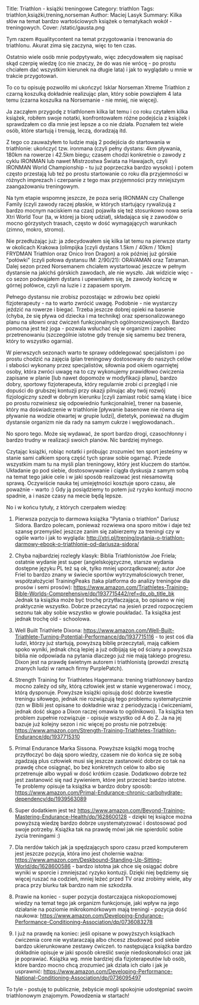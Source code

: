 Title: Triathlon - książki treningowe
Category: triathlon
Tags: triathlon,książki,trening,norseman
Author: Maciej Lasyk
Summary: Kilka słów na temat bardzo wartościowych książek o tematykach wokół - treningowych.
Cover: /static/gausta.png

Tym razem #qualitycontent na temat przygotowania i trenowania do triathlonu. 
Akurat zima się zaczyna, więc to ten czas.

Ostatnio wiele osób mnie podpytywało, więc zdecydowałem się napisać skąd 
czerpię wiedzę (co nie znaczy, że do was nie wrócę - po prostu chciałem dać 
wszystkim kierunek na długie lata) i jak to wyglądało u mnie w trakcie 
przygotowań.

To co tu opisuję pozwoliło mi ukończyć Isklar Norseman Xtreme Triathlon z 
czarną koszulką dokładnie realizując plan, który sobie powziąłem 4 lata temu 
(czarna koszulka na Norsemanie - nie mniej, nie więcej).

Ja zacząłem przygodę z triathlonem kilka lat temu i co roku czytałem kilka 
książek, robiłem swoje notatki, konfrontowałem różne podejścia z książek i 
sprawdzałem co dla mnie jest lepsze a co nie działa. Poznałem też wiele osób, 
które startują i trenują, leczą, doradzają itd.

Z tego co zauważyłem to ludzie mają 2 podejścia do startowania w triathlonie: 
ukończyć tzw. ironmana (czyli pełny dystans: 4km pływania, 180km na rowerze i 
42.5km biegu; czasem chodzi konkretnie o zawody z cyklu IRONMAN lub nawet 
Mistrzostwa Świata na Hawajach, czyli IRONMAN World Championship - tu już 
poprzeczka bardzo wysoko) i potem często przestają lub też po prostu 
startowanie co roku dla przyjemności w różnych imprezach i czerpanie z tego 
max przyjemności przy mniejszym zaangażowaniu treningowym.

Na tym etapie wspomnę jeszcze, że poza serią IRONMAN czy Challenge Family 
(czyli zawody raczej płaskie, w których startujący rywalizują z bardzo mocnym 
naciskiem na czas) pojawiła się też stosunkowo nowa seria Xtri World Tour (ta, 
w której ja biorę udział), składająca się z zawodów o mocno górzystych trasach, 
często w dość wymagających warunkach (zimno, mokro, stromo).

Nie przedłużając już: ja zdecydowałem się kilka lat temu na pierwsze starty w 
okolicach Krakowa (olimpijka [czyli dystans 1.5km / 40km / 10km] FRYDMAN 
Triathlon oraz Onico Iron Dragon) a rok później już górskie "połówki" (czyli 
połowa dystansu IM: 2/90/21): ORAVAMAN oraz Tatraman. Dalej sezon przed 
Norsemanem chciałem wystartować jeszcze w pełnym dystansie na jakichś górskich 
zawodach, ale nie wyszło. Jak widzicie więc - co sezon podwajałem dystans i 
upewniałem się, że zawody kończę w górnej połówce, czyli na luzie i z zapasem 
sporym.

Pełnego dystansu nie zrobisz pozostając w zdrowiu bez opieki fizjoterapeuty - 
na to warto zwrócić uwagę. Podobnie - nie wystarczy jeździć na rowerze i 
biegać. Trzeba jeszcze dobrej opieki na basenie (chyba, że się pływa od 
dziecka i ma technikę) oraz spersonalizowanego planu na siłowni oraz ćwiczeń 
funkcjonalnych ogólnorozwojowych. Bardzo pomocna jest też joga - pozwala 
wsłuchać się w organizm i zapobiec przetrenowaniu (szczególnie istotne gdy 
trenuje się samemu bez trenera, który to wszystko ogarnia).

W pierwszych sezonach warto te sprawy oddelegować specjalistom i po prostu 
chodzić na zajęcia (plan treningowy dostosowany do naszych celów i słabości 
wykonany przez specjalistów, siłownia pod okiem ogarniętej osoby, która zwróci 
uwagę na to czy wykonujemy prawidłowo ćwiczenia zapisane w planie [lub nawet 
dopomoże w modyfikacji planu], bardzo dobry, sportowy fizjoterapeuta, który 
regularnie zrobi ci przegląd i nie dopuści do grubszej kontuzji przy okazji 
pilnując aby twój rozwój fizjologiczny szedł w dobrym kierunku [czyli zamiast 
robić samą klatę i bice po prostu rozwiniesz się odpowiednio funkcjonalnie], 
trener na basenie, który ma doświadczenie w triathlonie [pływanie basenowe nie 
równa się pływanie na wodzie otwartej w grupie ludzi], dietetyk, ponieważ na 
długim dystansie organizm nie da rady na samym cukrze i węglowodanach..

No sporo tego. Może się wydawać, że sport bardzo drogi, czasochłonny i bardzo 
trudny w realizacji swoich planów. Nic bardziej mylnego.

Czytając książki, robiąc notatki i próbując zrozumieć ten sport jesteśmy w 
stanie sami całkiem sporą część tych spraw sobie ogarnąć. Przede wszystkim mam 
tu na myśli plan treningowy, który jest kluczem do startów. Układanie go pod 
siebie, dostosowywanie i ciągła dyskusja z samym sobą na temat tego jakie cele 
i w jaki sposób realizować jest niesamowitą sprawą. Oczywiście nauka tej 
umiejętności kosztuje sporo czasu, ale poważnie - warto :) Gdy ją posiądziemy 
to potem już ryzyko kontuzji mocno spadnie, a i nasze czasy na mecie będą 
lepsze.

No i w końcu tytuły, z których czerpałem wiedzę:

1. Pierwsza pozycja to darmowa książka "Pytania o triathlon" Dariusz Sidora. Bardzo polecam, ponieważ rozwiewa ona sporo mitów i daje też szansę przemyśleć jeszcze zanim się zabierzemy za treningi czy w ogóle warto i jak to wygląda: http://xtri.pl/trening/pytania-o-triathlon-darmowy-ebook-o-triathlonie-od-dariusza-sidora/

2. Chyba najbardziej rozległy klasyk: Biblia Triathlonistów Joe Friela; ostatnie wydanie jest super (angielskojęzyczne, starsze wydania dostępne języku PL też są ok, tylko mniej uporządkowane); autor Joe Friel to bardzo znany w świecie sportów wytrzymałościowych trener, współzałożyciel TrainingPeaks (taka platforma do analizy treningów dla prosów i semi prosów): https://www.amazon.com/Triathletes-Training-Bible-Worlds-Comprehensive/dp/1937715442/ref=dp_ob_title_bk Jednak ta książka może być trochę przytłaczająca, bo opisano w niej praktycznie wszystko. Dobrze przeczytać na jesień przed rozpoczęciem sezonu tak aby sobie wszystko w głowie poukładać. Ta książka jest jednak trochę old - schoolowa.

3. Well Built Triathlete Dixona: https://www.amazon.com/Well-Built-Triathlete-Turning-Potential-Performance/dp/1937715116 - to jest coś dla ludzi, którzy już startują, powyższą biblię przeczytali, mają całkiem spoko wyniki, jednak chcą lepiej a już odbijają się od ściany a powyższa biblia nie odpowiada na pytania dlaczego już nie mają takiego progresu. Dixon jest na prawdę świetnym autorem i triathlonistą (prowdzi zresztą znanych ludzi w ramach firmy PurplePatch).

4. Strength Training for Triathletes Hagermana: trening triathlonowy bardzo mocno zależy od siły, którą człowiek jest w stanie wygenerować i mocy, którą dysponuje. Powyższe książki opisują dość dobrze kwestie treningu siłowego, jednak nie rozwiązują tego problemu systematycznie (tzn w Biblii jest opisane to dokładnie wraz z periodyzacją i ćwiczeniami, jednak dość skąpo a Dixon raczej omawia to ogólnikowo). Ta książka ten problem zupełnie rozwiązuje - opisuje wszystko od A do Z. Ja na jej bazuje już kolejny sezon i nic więcej po prostu nie potrzebuję: https://www.amazon.com/Strength-Training-Triathletes-Triathlon-Endurance/dp/1937715310

5. Primal Endurance Marka Sissona. Powyższe książki mogą trochę przytłoczyć bo dają sporo wiedzy, czasem nie do końca się ze sobą zgadzają plus człowiek musi się jeszcze zastanowić dobrze co tak na prawdę chce osiągnąć, bo bez konkretnych celów to albo się przetrenuje albo wypali w dość krótkim czasie. Dodatkowo dobrze też jest zastanowić się nad żywieniem, które jest przecież bardzo istotne. Te problemy opisuje ta książka w bardzo dobry sposób: https://www.amazon.com/Primal-Endurance-chronic-carbohydrate-dependency/dp/1939563089

6. Super dodatkiem jest też https://www.amazon.com/Beyond-Training-Mastering-Endurance-Health/dp/1628600128 - dzięki tej książce można powyższą wiedzę bardzo dobrze usystematyzować i dostosować pod swoje potrzeby. Książka tak na prawdę mówi jak nie spierdolić sobie życia treningami :)

7. Dla nerdów takich jak ja spędzających sporo czasu przed komputerem jest jeszcze pozycja, która imo jest cholernie ważna: https://www.amazon.com/Deskbound-Standing-Up-Sitting-World/dp/1628600586 - bardzo istotna jak chce się osiągać dobre wyniki w sporcie i zmniejszać ryzyko kontuzji. Dzięki niej będziemy się więcej ruszać na codzień, mniej leżeć przed TV oraz zrobimy wiele, aby praca przy biurku tak bardzo nam nie szkodziła.

8. Prawie na koniec - super pozycja dostarczająca niskopoziomowej wiedzy na temat tego jak organizm funkcjonuje, jaki wpływ na jego działanie na poziomie mikrokomórkowym mają treningi - pozycja dość naukowa: https://www.amazon.com/Developing-Endurance-Performance-Conditioning-Association/dp/0736083278

9. I już na prawdę na koniec: jeśli opisane w powyższych książkach ćwiczenia core nie wystaraczają albo chcesz zbudować pod siebie bardzo ukierunkowane zestawy ćwiczeń. to następująca książka bardzo dokładnie opisuje w jaki sposób określić swoje niedoskonałości oraz jak je poprawiać. Książka wg. mnie bardziej dla fizjoterapeutów lub osób, które bardzo mocno chcą zrozumieć jak działa ich ciało i jak je usprawnić: https://www.amazon.com/Developing-Performance-National-Conditioning-Association/dp/0736095497

To tyle - postuję to publicznie, żebyście mogli spokojnie udostępniać swoim triathlonowym znajomym. Powodzenia w startach!